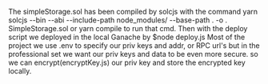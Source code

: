 The simpleStorage.sol has been compiled by solcjs with the command yarn solcjs --bin --abi --include-path node_modules/ --base-path . -o . SimpleStorage.sol
or yarn compile to run that cmd.
Then with the deploy script we deployed in the local Ganache by $node deploy.js
Most of the project we use .env to specify our priv keys and addr, or RPC url's but in the professional set we want our priv keys and data to be even more secure. so we can encrypt(encryptKey.js) our priv key and store the encrypted key locally.
